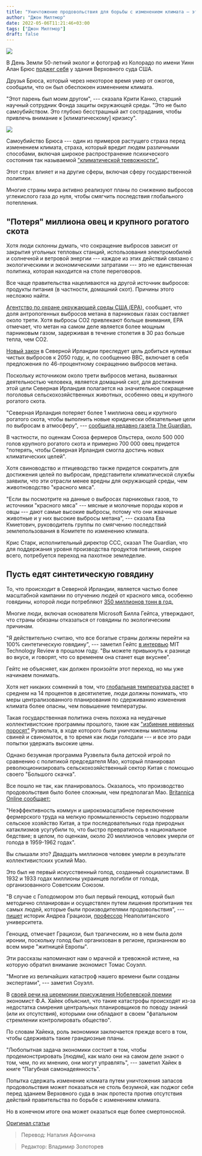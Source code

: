 ```yaml
---
title: "Уничтожение продовольствия для борьбы с изменением климата — это безумие"
author: "Джон Милтмор"
date: 2022-05-06T11:21:46+03:00
tags: ["Джон Милтмор"]
draft: false
---
```

![](https://fee.org/media/41597/beefcows-sheep_climate-change.jpg?anchor=center&mode=crop&width=900&format=webp&rnd=132956221870000000)

В День Земли 50-летний эколог и фотограф из Колорадо по имени Уинн Алан Брюс [поджег себя](https://consent.yahoo.com/v2/collectConsent?sessionId=3_cc-session_99c04686-98be-4081-a577-0a673cef33d4) у здания Верховного суда США.

Друзья Брюса, который через некоторое время умер от ожогов, сообщили, что он был обеспокоен изменением климата.

"Этот парень был моим другом", --- сказала Крити Канко, старший научный сотрудник Фонда защиты окружающей среды. "Это не было самоубийством. Это глубоко бесстрашный акт сострадания, чтобы привлечь внимание к [климатическому] кризису".

**![](https://lh3.googleusercontent.com/MwEqQc2_632nXsKBG4igrLLv8PV10UW-MOZFMjOGP23L1zMqzoeKEMy0o_8WE6WuJeGZS431DUWa47_2ssxMQxFYhyf8YZxzqV-IbjC7cXtXBHMMS0BzI_KNN-r8_wBErW0QjEHTR_sY6cWMuQ)**

Самоубийство Брюса --- один из примеров растущего страха перед изменением климата, страха, который вредит людям различными способами, включая широкое распространение психического состояния так называемой ["климатической тревожности".](https://www.nbcnews.com/now/video/-climate-anxiety-becoming-the-next-mental-health-crisis-in-america-s-youth-138617413525)

Этот страх влияет и на другие сферы, включая сферу государственной политики.

Многие страны мира активно реализуют планы по снижению выбросов углекислого газа до нуля, чтобы смягчить последствия глобального потепления.

## "Потеря" миллиона овец и крупного рогатого скота

Хотя люди склонны думать, что сокращение выбросов зависит от закрытия угольных тепловых станций, использования электромобилей и солнечной и ветровой энергии --- каждое из этих действий связано с экологическими и экономическими затратами --- это не единственная политика, которая находится на столе переговоров.

Все чаще правительства нацеливаются на другой источник выбросов: продукты питания (в частности, домашний скот). Причины этого несложно найти.

[Агентство по охране окружающей среды США (EPA),](https://www.epa.gov/newsreleases/us-sharply-cut-methane-pollution-threatens-climate-and-public-health#:~:text=One%20third%20of%20the%20warming,beneficial%20impact%20on%20the%20climate.) сообщает, что доля антропогенных выбросов метана в парниковых газах составляет около трети. Хотя выбросы CO2 привлекают больше внимания, EPA отмечает, что метан на самом деле является более мощным парниковым газом, задерживая в течение столетия в 30 раз больше тепла, чем CO2.

[Новый закон](https://www.bbc.com/news/uk-northern-ireland-60670559#:~:text=Ireland%20Politics-,Climate%20change:%20New%20law%20in%20Northern%20Ireland,for%20net%20zero%20by%202050&text=Northern%20Ireland%20will%20soon%20have,Poots%20had%20brought%20the%20bill.) в Северной Ирландии преследует цель добиться нулевых чистых выбросов к 2050 году, и, по сообщению BBC, включает в себя предложения по 46-процентному сокращению выбросов метана.

Поскольку источником около трети выбросов метана, вызванных деятельностью человека, является домашний скот, для достижения этой цели Северная Ирландия полагается на значительное сокращение поголовья сельскохозяйственных животных, особенно овец и крупного рогатого скота.

"Северная Ирландия потеряет более 1 миллиона овец и крупного рогатого скота, чтобы выполнить новые юридически обязательные цели по выбросам в атмосферу", --- [сообщила недавно газета The Guardian.](https://www.theguardian.com/environment/2022/apr/22/northern-ireland-faces-loss-of-1-million-sheep-and-cattle-to-meet-climate-targets#:~:text=Analysis%20by%20KPMG,%20commissioned%20by,meet%20the%20new%20climate%20targets.)

В частности, по оценкам Союза фермеров Ольстера, около 500 000 голов крупного рогатого скота и примерно 700 000 овец придется "потерять, чтобы Северная Ирландия смогла достичь новых климатических целей".

Хотя свиноводство и птицеводство также придется сократить для достижения целей по выбросам, представители климатической службы заявили, что эти отрасли менее вредны для окружающей среды, чем животноводство "красного мяса".

"Если вы посмотрите на данные о выбросах парниковых газов, то источники "красного мяса" --- мясные и молочные породы коров и овцы --- дают самые высокие выбросы, потому что они жвачные животные и у них высокие выбросы метана", --- сказала Ева Кмиетович, руководитель группы по смягчению последствий землепользования в Комитете по изменению климата.

Крис Старк, исполнительный директор CCC, сказал The Guardian, что для поддержания уровня производства продуктов питания, скорее всего, потребуется переход на пахотное земледелие.

## Пусть едят синтетическую говядину

То, что происходит в Северной Ирландии, является частью более масштабной кампании по отучению людей от красного мяса, особенно говядины, которой люди потребляют [350 миллионов тонн в год.](https://www.theworldcounts.com/challenges/consumption/foods-and-beverages/world-consumption-of-meat/story)

Многие люди, включая основателя Microsoft Билла Гейтса, утверждают, что страны обязаны отказаться от говядины по экологическим причинам.

"Я действительно считаю, что все богатые страны должны перейти на 100% синтетическую говядину", --- заметил Гейтс [в интервью](https://www.technologyreview.com/2021/02/14/1018296/bill-gates-climate-change-beef-trees-microsoft/) MIT Technology Review в прошлом году. "Вы можете привыкнуть к разнице во вкусе, и говорят, что со временем она станет еще вкуснее".

Гейтс не объясняет, как должен произойти этот переход, но мы уже начинаем понимать.

Хотя нет никаких сомнений в том, что [глобальная температура растет](https://www.climate.gov/news-features/understanding-climate/climate-change-global-temperature#:~:text=Earth%27s%20temperature%20has%20risen%20by,land%20areas%20were%20record%20warm.) в среднем на 14 процентов в десятилетие, люди должны понимать, что меры централизованного планирования по сдерживанию изменения климата более опасны, чем повышение температуры.

Такая государственная политика очень похожа на неудачные коллективистские программы прошлого, такие как ["избиение невинных поросят"](https://www.minneapolisfed.org/article/1999/the-porcine-slaughter-of-the-innocents) Рузвельта, в ходе которого были уничтожены миллионы свиней и свиноматок, в то время как люди голодали --- и все это ради попытки удержать высокие цены.

Однако безумная программа Рузвельта была детской игрой по сравнению с политикой председателя Мао, который планировал революционизировать сельскохозяйственный сектор Китая с помощью своего "Большого скачка".

Все пошло не так, как планировалось. Оказалось, что производство продовольствия было более сложным, чем предполагал Мао. [Britannica Online сообщает:](https://www.britannica.com/event/Great-Leap-Forward)

"Неэффективность коммун и широкомасштабное переключение фермерского труда на мелкую промышленность серьезно подорвали сельское хозяйство Китая, а три последовательных года природных катаклизмов усугубили то, что быстро превратилось в национальное бедствие; в целом, по оценкам, около 20 миллионов человек умерли от голода в 1959-1962 годах".

Вы слышали это? Двадцать миллионов человек умерли в результате коллективистских усилий Мао.

Это был не первый искусственный голод, созданный социалистами. В 1932 и 1933 годах миллионы украинцев погибли от голода, организованного Советским Союзом.

"В случае с Голодомором это был первый геноцид, который был методично спланирован и осуществлен путем лишения пропитания тех самых людей, которые были производителями продовольствия", --- [пишет](https://cla.umn.edu/chgs/holocaust-genocide-education/resource-guides/holodomor) историк Андреа Грациози, [профессор](https://huri.harvard.edu/people/andrea-graziosi) Неаполитанского университета.

Геноцид, отмечает Грациози, был трагическим, но в нем была доля иронии, поскольку голод был организован в регионе, признанном во всем мире "житницей Европы".

Эти рассказы напоминают нам о мрачной и тревожной истине, на которую обратил внимание экономист Томас Соуэлл.

"Многие из величайших катастроф нашего времени были созданы экспертами", --- заметил Соуэлл.

В [своей речи на церемонии присуждения Нобелевской премии](https://www.nobelprize.org/prizes/economic-sciences/1974/hayek/lecture/) экономист Ф.А. Хайек объяснил, что такие катастрофы происходят из-за недостатка смирения центральных планировщиков по поводу знаний (или их отсутствия), которыми они обладают в своем "фатальном стремлении контролировать общество".

По словам Хайека, роль экономики заключается прежде всего в том, чтобы сдерживать такие грандиозные планы.

"Любопытная задача экономики состоит в том, чтобы продемонстрировать [людям], как мало они на самом деле знают о том, чем, по их мнению, они могут управлять", --- заметил Хайек в книге "Пагубная самонадеянность".

Попытка сдержать изменение климата путем уничтожения запасов продовольствия может показаться не столь безумной, как поджог себя перед зданием Верховного суда в знак протеста против отсутствия действий правительства по борьбе с изменением климата.

Но в конечном итоге она может оказаться еще более смертоносной.

[Оригинал статьи](https://fee.org/articles/destroying-food-to-fight-climate-change-is-madness-and-a-conceit-that-could-prove-fatal/)

> Перевод: Наталия Афончина

> Редактор: Владимир Золоторев